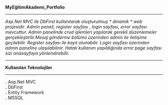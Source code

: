 **MyEğitimAkademi_Portfolio**<hr>
*Asp.Net MVC ile DbFirst kullanılarak oluşturulmuş * dinamik * web projesidir. Admin paneli, register sayfası , login sayfası, error sayfası mevcuttur. Admin panelinde crud işlemleri yapılarak gerekli düzenlemeler gerçekleştirilir.Mesaj gönderme bölümü üzerinden admin ile iletişime geçilebilir. Register sayfası ile kayıt olunabilir. Login sayfası üzerinden admin paneline ulaşılabilinir. Hatalı kullanım yapıldığında error page sayfası sizi anasayfaya yönlendirebilir.*<hr>
**Kullanılan Teknolojiler**<hr>
**.** Asp.Net MVC <br>
**.** DbFirst <br>
**.** Entity Framework <br>
**.** MSSQL <br>


